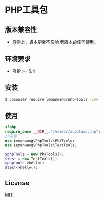 # PHP工具包
## 版本兼容性
- 原则上，版本更新不影响 老版本的任何使用。
## 环境要求

* PHP >= 5.4

## 安装

``` sh
$ composer require lemanwang/php-tools -vvv
```

## 使用

``` php
<?php
require_once __DIR__."/vendor/autoload.php";
//示例
use Lemanwang\PhpTools\PhpTools;
use Lemanwang\PhpTools\TestTools;

$phpTools = new PhpTools();
$test = new TestTools();
$phpTools->hello();
$test->hello();
```

## License

[MIT](./LICENSE)
